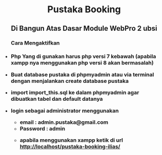 <h1 align="center">Pustaka Booking</h1><h2 align="center">Di Bangun Atas Dasar Module WebPro 2 ubsi</h2><ul><h3>Cara Mengaktifkan<h3><li><p>Php Yang di gunakan harus php versi 7 kebawah (apabila xampp nya menggunakan php versi 8 akan bermasalah)</p></li><li><p>Buat database pustaka di phpmyadmin atau via terminal dengan menjalankan create database pustaka</p></li><li><p>import import_this.sql ke dalam phpmyadmin agar dibuatkan tabel dan default datanya</p></li><li><p>login sebagai administrator menggunakan <ul><li>email  : admin.pustaka@gmail.com</li> <li>Password : admin</li><li><p>apabila menggunakan xampp ketik di url <a href="http://localhost/pustaka-booking-ilias/">http://localhost/pustaka-booking-ilias/</a></p></li></ul></p></li></ul>
